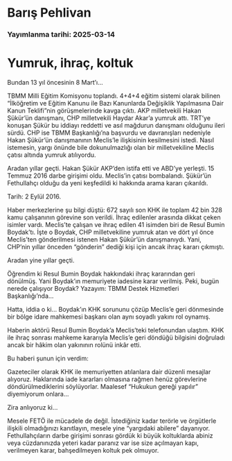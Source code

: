 # Barış Pehlivan

### Yayımlanma tarihi: 2025-03-14

# Yumruk, ihraç, koltuk

Bundan 13 yıl öncesinin 8 Mart’ı...

TBMM Milli Eğitim Komisyonu toplandı. 4+4+4 eğitim sistemi olarak bilinen “İlköğretim ve Eğitim Kanunu ile Bazı Kanunlarda Değişiklik Yapılmasına Dair Kanun Teklifi”nin görüşmelerinde kavga çıktı. AKP milletvekili Hakan Şükür’ün danışmanı, CHP milletvekili Haydar Akar’a yumruk attı. TRT’ye konuşan Şükür bu iddiayı reddetti ve asıl mağdurun danışmanı olduğunu ileri sürdü. CHP ise TBMM Başkanlığı’na başvurdu ve davranışları nedeniyle Hakan Şükür’ün danışmanının Meclis’le ilişkisinin kesilmesini istedi. Nasıl istemesin, yargı önünde bile dokunulmazlığı olan bir milletvekiline Meclis çatısı altında yumruk atılıyordu.

Aradan yıllar geçti. Hakan Şükür AKP’den istifa etti ve ABD’ye yerleşti. 15 Temmuz 2016 darbe girişimi oldu. Meclis’in çatısı bombalandı. Şükür’ün Fethullahçı olduğu da yeni keşfedildi ki hakkında arama kararı çıkarıldı.

Tarih: 2 Eylül 2016.

Haber merkezlerine şu bilgi düştü: 672 sayılı son KHK ile toplam 42 bin 328 kamu çalışanının görevine son verildi. İhraç edilenler arasında dikkat çeken isimler vardı. Meclis’te çalışan ve ihraç edilen 41 isimden biri de Resul Bumin Boydak’tı. İşte o Boydak, CHP milletvekiline yumruk atan ve dört yıl önce Meclis’ten gönderilmesi istenen Hakan Şükür’ün danışmanıydı. Yani, CHP’nin yıllar önceden “gönderin” dediği kişi için ancak ihraç kararı çıkmıştı.

Aradan yine yıllar geçti.

Öğrendim ki Resul Bumin Boydak hakkındaki ihraç kararından geri dönülmüş. Yani Boydak’ın memuriyete iadesine karar verilmiş. Peki, bugün nerede çalışıyor Boydak? Yazayım: TBMM Destek Hizmetleri Başkanlığı’nda...

Hatta, iddia o ki... Boydak’ın KHK sorununu çözüp Meclis’e geri dönmesinde bir bölge idare mahkemesi başkanı olan aynı soyadlı yakını rol oynamış.

Haberin aktörü Resul Bumin Boydak’a Meclis’teki telefonundan ulaştım. KHK ile ihraç sonrası mahkeme kararıyla Meclis’e geri döndüğü bilgisini doğruladı ancak bir hâkim olan yakınının rolünü inkâr etti.

Bu haberi şunun için verdim:

Gazeteciler olarak KHK ile memuriyetten atılanlara dair düzenli mesajlar alıyoruz. Haklarında iade kararları olmasına rağmen henüz görevlerine döndürülmediklerini söylüyorlar. Maalesef “Hukukun gereği yapılır” diyemiyorum onlara...

Zira anlıyoruz ki...

Mesele FETÖ ile mücadele de değil. İstediğiniz kadar terörle ve örgütlerle ilişkili olmadığınızı kanıtlayın, mesele yine “yargıdaki abilere” dayanıyor. Fethullahçıların darbe girişimi sonrası gördük ki büyük koltuklarda abiniz veya cüzdanınızda yeteri kadar paranız var ise size açılmayan kapı, verilmeyen karar, bahşedilmeyen koltuk pek olmuyor.

